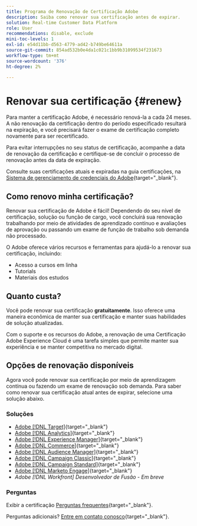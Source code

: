 ```yaml
---
title: Programa de Renovação de Certificação Adobe
description: Saiba como renovar sua certificação antes de expirar.
solution: Real-time Customer Data Platform
role: User
recommendations: disable, exclude
mini-toc-levels: 1
exl-id: e54d11bb-d563-4779-ad42-b749be64611a
source-git-commit: 854ad532b0e4da1c021c1bb9b31099534f231673
workflow-type: tm+mt
source-wordcount: '376'
ht-degree: 2%

---
```


# Renovar sua certificação {#renew}

Para manter a certificação Adobe, é necessário renová-la a cada 24 meses. A não renovação da certificação dentro do período especificado resultará na expiração, e você precisará fazer o exame de certificação completo novamente para ser recertificado.

Para evitar interrupções no seu status de certificação, acompanhe a data de renovação da certificação e certifique-se de concluir o processo de renovação antes da data de expiração.

Consulte suas certificações atuais e expiradas na guia certificações, na [Sistema de gerenciamento de credenciais do Adobe](https://www.certmetrics.com/adobe/candidate/cert_summary.aspx){target="_blank"}.

## Como renovo minha certificação?

Renovar sua certificação de Adobe é fácil! Dependendo do seu nível de certificação, solução ou função de cargo, você concluirá sua renovação trabalhando por meio de atividades de aprendizado contínuo e avaliações de aprovação ou passando um exame de função de trabalho sob demanda não processado.

O Adobe oferece vários recursos e ferramentas para ajudá-lo a renovar sua certificação, incluindo:

* Acesso a cursos em linha
* Tutorials
* Materiais dos estudos

## Quanto custa?

Você pode renovar sua certificação **gratuitamente**. Isso oferece uma maneira econômica de manter sua certificação e manter suas habilidades de solução atualizadas.

Com o suporte e os recursos do Adobe, a renovação de uma Certificação Adobe Experience Cloud é uma tarefa simples que permite manter sua experiência e se manter competitiva no mercado digital.

## Opções de renovação disponíveis

Agora você pode renovar sua certificação por meio de aprendizagem contínua ou fazendo um exame de renovação sob demanda. Para saber como renovar sua certificação atual antes de expirar, selecione uma solução abaixo.

### Soluções

* [Adobe [!DNL Target]](https://experienceleague.adobe.com/docs/certification/certification/technical-certifications/at/at-renew.html?lang=en){target="_blank"}
* [Adobe [!DNL Analytics]](https://experienceleague.adobe.com/docs/certification/certification/technical-certifications/aa/aa-renew.html?lang=en){target="_blank"}
* [Adobe [!DNL Experience Manager]](https://experienceleague.adobe.com/docs/certification/certification/technical-certifications/aem/aem-renew.html?lang=en){target="_blank"}
* [Adobe [!DNL Commerce]](https://experienceleague.adobe.com/docs/certification/certification/technical-certifications/ac/ac-renew.html?lang=en){target="_blank"}
* [Adobe [!DNL Audience Manager]](https://experienceleague.adobe.com/docs/certification/certification/technical-certifications/aam/aam-renew.html?lang=en){target="_blank"}
* [Adobe [!DNL Campaign Classic]](https://experienceleague.adobe.com/docs/certification/certification/technical-certifications/acc/acc-renew.html?lang=en){target="_blank"}
* [Adobe [!DNL Campaign Standard]](https://experienceleague.adobe.com/docs/certification/certification/technical-certifications/acs/acs-renew.html?lang=en){target="_blank"}
* [Adobe [!DNL Marketo Engage]](https://experienceleague.adobe.com/docs/certification/certification/technical-certifications/ame/ame-renew.html?lang=en){target="_blank"}
* _Adobe [!DNL Workfront] Desenvolvedor de Fusão - Em breve_

### Perguntas

Exibir a certificação [Perguntas frequentes](https://experienceleague.adobe.com/docs/certification/certification/faq.html?lang=en){target="_blank"}.

Perguntas adicionais? [Entre em contato conosco](mailto:certif@adobe.com){target="_blank"}.
